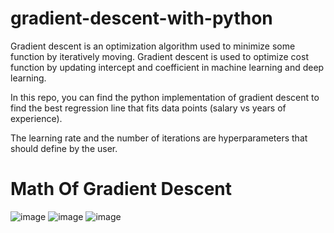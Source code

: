 # gradient-descent-with-python

Gradient descent is an optimization algorithm used to minimize some function by iteratively moving. Gradient descent is used to optimize cost function by updating intercept and coefficient in machine learning and deep learning.

In this repo, you can find the python implementation of gradient descent to find the best regression line that fits data points (salary vs years of experience). 

The learning rate and the number of iterations are hyperparameters that should define by the user. 

# Math Of Gradient Descent

![image](https://user-images.githubusercontent.com/26697128/194860938-7de4225b-93ec-45dd-8c4a-204aa3c3b18f.png)
![image](https://user-images.githubusercontent.com/26697128/194861013-0d0a412c-b76f-4ef1-a8da-5155ee9d6b94.png)
![image](https://user-images.githubusercontent.com/26697128/194861536-0fe6b2b6-3ab3-498b-addd-d391bea8e057.png)
